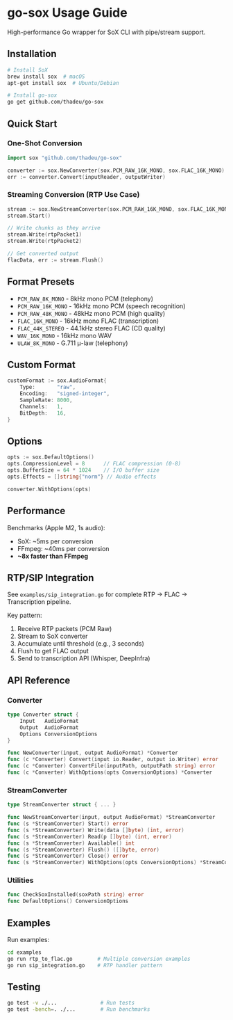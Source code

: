 # go-sox Usage Guide

High-performance Go wrapper for SoX CLI with pipe/stream support.

## Installation

```bash
# Install SoX
brew install sox  # macOS
apt-get install sox  # Ubuntu/Debian

# Install go-sox
go get github.com/thadeu/go-sox
```

## Quick Start

### One-Shot Conversion

```go
import sox "github.com/thadeu/go-sox"

converter := sox.NewConverter(sox.PCM_RAW_16K_MONO, sox.FLAC_16K_MONO)
err := converter.Convert(inputReader, outputWriter)
```

### Streaming Conversion (RTP Use Case)

```go
stream := sox.NewStreamConverter(sox.PCM_RAW_16K_MONO, sox.FLAC_16K_MONO)
stream.Start()

// Write chunks as they arrive
stream.Write(rtpPacket1)
stream.Write(rtpPacket2)

// Get converted output
flacData, err := stream.Flush()
```

## Format Presets

- `PCM_RAW_8K_MONO` - 8kHz mono PCM (telephony)
- `PCM_RAW_16K_MONO` - 16kHz mono PCM (speech recognition)
- `PCM_RAW_48K_MONO` - 48kHz mono PCM (high quality)
- `FLAC_16K_MONO` - 16kHz mono FLAC (transcription)
- `FLAC_44K_STEREO` - 44.1kHz stereo FLAC (CD quality)
- `WAV_16K_MONO` - 16kHz mono WAV
- `ULAW_8K_MONO` - G.711 μ-law (telephony)

## Custom Format

```go
customFormat := sox.AudioFormat{
    Type:       "raw",
    Encoding:   "signed-integer",
    SampleRate: 8000,
    Channels:   1,
    BitDepth:   16,
}
```

## Options

```go
opts := sox.DefaultOptions()
opts.CompressionLevel = 8      // FLAC compression (0-8)
opts.BufferSize = 64 * 1024    // I/O buffer size
opts.Effects = []string{"norm"} // Audio effects

converter.WithOptions(opts)
```

## Performance

Benchmarks (Apple M2, 1s audio):
- SoX: ~5ms per conversion
- FFmpeg: ~40ms per conversion
- **~8x faster than FFmpeg**

## RTP/SIP Integration

See `examples/sip_integration.go` for complete RTP → FLAC → Transcription pipeline.

Key pattern:
1. Receive RTP packets (PCM Raw)
2. Stream to SoX converter
3. Accumulate until threshold (e.g., 3 seconds)
4. Flush to get FLAC output
5. Send to transcription API (Whisper, DeepInfra)

## API Reference

### Converter

```go
type Converter struct {
    Input   AudioFormat
    Output  AudioFormat
    Options ConversionOptions
}

func NewConverter(input, output AudioFormat) *Converter
func (c *Converter) Convert(input io.Reader, output io.Writer) error
func (c *Converter) ConvertFile(inputPath, outputPath string) error
func (c *Converter) WithOptions(opts ConversionOptions) *Converter
```

### StreamConverter

```go
type StreamConverter struct { ... }

func NewStreamConverter(input, output AudioFormat) *StreamConverter
func (s *StreamConverter) Start() error
func (s *StreamConverter) Write(data []byte) (int, error)
func (s *StreamConverter) Read(p []byte) (int, error)
func (s *StreamConverter) Available() int
func (s *StreamConverter) Flush() ([]byte, error)
func (s *StreamConverter) Close() error
func (s *StreamConverter) WithOptions(opts ConversionOptions) *StreamConverter
```

### Utilities

```go
func CheckSoxInstalled(soxPath string) error
func DefaultOptions() ConversionOptions
```

## Examples

Run examples:

```bash
cd examples
go run rtp_to_flac.go        # Multiple conversion examples
go run sip_integration.go    # RTP handler pattern
```

## Testing

```bash
go test -v ./...              # Run tests
go test -bench=. ./...        # Run benchmarks
```

